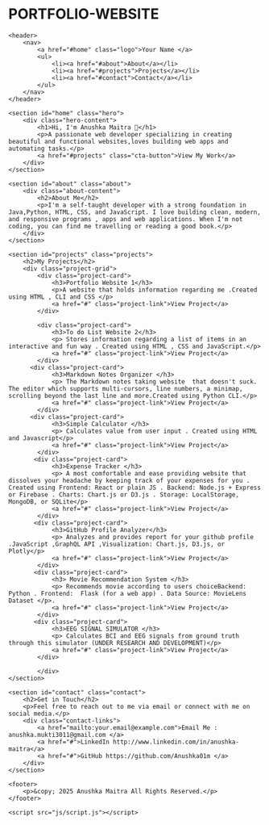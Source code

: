 # PORTFOLIO-WEBSITE
<!DOCTYPE html>
<html lang="en">
<head>
    <meta charset="UTF-8">
    <meta name="viewport" content="width=device-width, initial-scale=1.0">
    <title> ANUSHKA MAITRA - Portfolio</title>
    <link rel="stylesheet" href="css/styles.css">
    <link rel="preconnect" href="https://fonts.googleapis.com">
    <link rel="preconnect" href="https://fonts.gstatic.com" crossorigin>
    <link href="https://fonts.googleapis.com/css2?family=Roboto:wght@400;700&display=swap" rel="stylesheet">
</head>
<body>

    <header>
        <nav>
            <a href="#home" class="logo">Your Name </a>
            <ul>
                <li><a href="#about">About</a></li>
                <li><a href="#projects">Projects</a></li>
                <li><a href="#contact">Contact</a></li>
            </ul>
        </nav>
    </header>

    <section id="home" class="hero">
        <div class="hero-content">
            <h1>Hi, I'm Anushka Maitra 👋</h1>
            <p>A passionate web developer specializing in creating beautiful and functional websites,loves building web apps and automating tasks.</p>
            <a href="#projects" class="cta-button">View My Work</a>
        </div>
    </section>

    <section id="about" class="about">
        <div class="about-content">
            <h2>About Me</h2>
            <p>I'm a self-taught developer with a strong foundation in Java,Python, HTML, CSS, and JavaScript. I love building clean, modern, and responsive programs , apps and web applications. When I'm not coding, you can find me travelling or reading a good book.</p>
        </div>
    </section>

    <section id="projects" class="projects">
        <h2>My Projects</h2>
        <div class="project-grid">
            <div class="project-card">
                <h3>Portfolio Website 1</h3>
                <p>A website that holds information regarding me .Created using HTML , CLI and CSS </p>
                <a href="#" class="project-link">View Project</a>
            </div>

            <div class="project-card">
                <h3>To do List Website 2</h3>
                <p> Stores information regarding a list of items in an interactive and fun way . Created using HTML , CSS and JavaScript.</p>
                <a href="#" class="project-link">View Project</a>
            </div>
          <div class="project-card">
                <h3>Markdown Notes Organizer </h3>
                <p> The Markdown notes taking website  that doesn't suck. The editor which supports multi-cursors, line numbers, a minimap, scrolling beyond the last line and more.Created using Python CLI.</p>
                <a href="#" class="project-link">View Project</a>
            </div>
          <div class="project-card">
                <h3>Simple Calculator </h3>
                <p> Calculates value from user input . Created using HTML and Javascript</p>
                <a href="#" class="project-link">View Project</a>
            </div>
           <div class="project-card">
                <h3>Expense Tracker </h3>
                <p> A most comfortable and ease providing website that dissolves your headache by keeping track of your expenses for you . Created using Frontend: React or plain JS . Backend: Node.js + Express or Firebase . Charts: Chart.js or D3.js . Storage: LocalStorage, MongoDB, or SQLite</p>
                <a href="#" class="project-link">View Project</a>
            </div>
           <div class="project-card">
                <h3>GitHub Profile Analyzer</h3>
                <p> Analyzes and provides report for your github profile .JavaScript ,GraphQL API ,Visualization: Chart.js, D3.js, or Plotly</p>
                <a href="#" class="project-link">View Project</a>
            </div>
           <div class="project-card">
                <h3> Movie Recommendation System </h3>
                <p> Recommends movie according to users choiceBackend: Python . Frontend:  Flask (for a web app) . Data Source: MovieLens Dataset </p>.
                <a href="#" class="project-link">View Project</a>
            </div>
           <div class="project-card">
                <h3>EEG SIGNAL SIMULATOR </h3>
                <p> Calculates BCI and EEG signals from ground truth through this simulator (UNDER RESEARCH AND DEVELOPMENT)</p>
                <a href="#" class="project-link">View Project</a>
            </div>
            
            </div>
    </section>

    <section id="contact" class="contact">
        <h2>Get in Touch</h2>
        <p>Feel free to reach out to me via email or connect with me on social media.</p>
        <div class="contact-links">
            <a href="mailto:your.email@example.com">Email Me : anushka.mukti3011@gmail.com </a>
            <a href="#">LinkedIn http://www.linkedin.com/in/anushka-maitra</a>
            <a href="#">GitHub https://github.com/Anushka01m </a>
        </div>
    </section>

    <footer>
        <p>&copy; 2025 Anushka Maitra All Rights Reserved.</p>
    </footer>

    <script src="js/script.js"></script>
</body>
</html>
